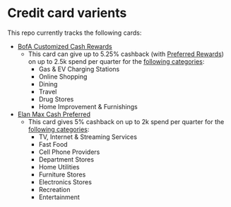 # Credit card varients

This repo currently tracks the following cards:
* [BofA Customized Cash Rewards](bofa-affinity-cards.md)
    * This card can give up to 5.25% cashback (with [Preferred Rewards](https://promotions.bankofamerica.com/preferredrewards/en)) on up to 2.5k spend per quarter for the [following categories](https://www.bankofamerica.com/credit-cards/products/cash-back-credit-card/cash-back-category-choices/):
        * Gas & EV Charging Stations
        * Online Shopping
        * Dining
        * Travel
        * Drug Stores
        * Home Improvement & Furnishings
* [Elan Max Cash Preferred](elan-max-cash-preferred.md)
    * This card gives 5% cashback on up to 2k spend per quarter for the [following categories](https://www.fultonbank.com/Personal/Banking/Credit-Cards/Visa-Max-Cash-Preferred): 
        * TV, Internet & Streaming Services
        * Fast Food
        * Cell Phone Providers
        * Department Stores
        * Home Utilities
        * Furniture Stores
        * Electronics Stores
        * Recreation
        * Entertainment
